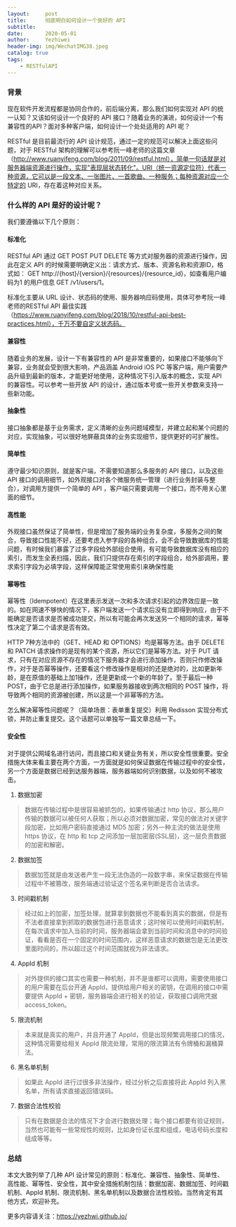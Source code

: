 ```yaml
---
layout:     post
title:      彻底明白如何设计一个良好的 API
subtitle:   
date:       2020-05-01
author:     Yezhiwei
header-img: img/WechatIMG38.jpeg
catalog: true
tags:
    - RESTfulAPI
---
```


### 背景

现在软件开发流程都是协同合作的，前后端分离，那么我们如何实现对 API 的统一认知？又该如何设计一个良好的 API 接口？随着业务的演进，如何设计一个有兼容性的API？面对多种客户端，如何设计一个处处适用的 API 呢？

RESTful 是目前最流行的 API 设计规范，通过一定的规范可以解决上面这些问题，对于 RESTful 架构的理解可以参考阮一峰老师的这篇文章（http://www.ruanyifeng.com/blog/2011/09/restful.html），简单一句话就是对服务器端资源进行操作，实现"表现层状态转化"。URI（统一资源定位符）代表一种资源，它可以是一段文本、一张图片、一首歌曲、一种服务；每种资源对应一个特定的 URI，存在着这种对应关系。

### 什么样的 API 是好的设计呢？

我们要遵循以下几个原则：

#### 标准化

RESTful API 通过 GET POST PUT DELETE 等方式对服务器的资源进行操作，因此在定义 API 的时候需要明确定义出：请求方式、版本、资源名称和资源ID，格式如： GET http://{host}/{version}/{resources}/{resource_id}，如查看用户编码为1 的用户信息 GET /v1/users/1。

标准化主要从 URL 设计、状态码的使用、服务器响应码使用，具体可参考阮一峰老师的RESTful API 最佳实践（https://www.ruanyifeng.com/blog/2018/10/restful-api-best-practices.html），千万不要自定义状态码。

#### 兼容性

随着业务的发展，设计一下有兼容性的 API 是非常重要的，如果接口不能够向下兼容，业务就会受到很大影响，产品涵盖 Android iOS PC 等客户端，用户需要产品升级到最新的版本，才能更好地使用，这种情况下引入版本的概念，实现 API 的兼容性。可以参考一些开放 API 的设计，通过版本号或一些开关参数来支持一些新功能。

#### 抽象性

接口抽象都是基于业务需求，定义清晰的业务问题域模型，并建立起和某个问题的对应，实现抽象，可以很好地屏蔽具体的业务实现细节，提供更好的可扩展性。

#### 简单性

遵守最少知识原则，就是客户端，不需要知道那么多服务的 API 接口，以及这些 API 接口的调用细节，如外观接口对各个微服务统一管理（进行业务封装与整合），对调用方提供一个简单的 API ，客户端只需要调用一个接口，而不用关心里面的细节。

#### 高性能

外观接口虽然保证了简单性，但是增加了服务端的业务复杂度，多服务之间的聚合，导致接口性能不好，还要考虑入参字段的各种组合，会不会导致数据库的性能问题，有时候我们暴露了过多字段给外部组合使用，有可能导致数据库没有相应的索引，而发生全表扫描，因此，我们只提供存在索引的字段组合，给外部调用，要求索引字段为必填字段，这样保障能正常使用索引来确保性能

#### 幂等性

幂等性（Idempotent）在这里表示发送一次和多次请求引起的边界效应是一致的。如在网速不够快的情况下，客户端发送一个请求后没有立即得到响应，由于不能确定是否请求是否被成功提交，所以有可能会再次发送另一个相同的请求，幂等性决定了第二个请求是否有效。

HTTP 7种方法中的（GET、HEAD 和 OPTIONS）均是幂等方法。由于 DELETE 和 PATCH 请求操作的是现有的某个资源，所以它们是幂等方法。对于 PUT 请求，只有在对应资源不存在的情况下服务器才会进行添加操作，否则只作修改操作，对于是否幂等操作，还要看这个修改操作是相对的还是绝对的，比如更新年龄，是在原值的基础上加1操作，还是更新成一个新的年龄了。至于最后一种 POST，由于它总是进行添加操作，如果服务器接收到两次相同的 POST 操作，将导致两个相同的资源被创建，所以这是一个非幂等的方法。

怎么解决幂等性问题呢？（简单场景：表单重复提交）利用 Redisson 实现分布式锁，并防止重复提交。这个话题可以单独写一篇文章总结一下。

#### 安全性

对于提供公网域名进行访问，而且接口和关键业务有关，所以安全性很重要。安全措施大体来看主要在两个方面，一方面就是如何保证数据在传输过程中的安全性，另一个方面是数据已经到达服务器端，服务器端如何识别数据，以及如何不被攻击。

1. 数据加密
> 数据在传输过程中是很容易被抓包的，如果传输通过 http 协议，那么用户传输的数据可以被任何人获取；所以必须对数据加密，常见的做法对关键字段加密，比如用户密码直接通过 MD5 加密；另外一种主流的做法是使用 https 协议，在 http 和 tcp 之间添加一层加密层(SSL层)，这一层负责数据的加密和解密。

2. 数据加签
> 数据加签就是由发送者产生一段无法伪造的一段数字串，来保证数据在传输过程中不被篡改，服务端通过验证这个签名来判断是否合法请求。

3. 时间戳机制
> 经过如上的加密，加签处理，就算拿到数据也不能看到真实的数据，但是有不法者直接拿到抓取的数据包进行恶意请求；这时候可以使用时间戳机制，在每次请求中加入当前的时间，服务器端会拿到当前时间和消息中的时间验证，看看是否在一个固定的时间范围内，这样恶意请求的数据包是无法更改里面时间的，所以超过这个时间范围就视为非法请求。

4. AppId 机制
> 对外提供的接口其实也需要一种机制，并不是谁都可以调用，需要使用接口的用户需要在后台开通 AppId，提供给用户相关的密钥，在调用的接口中需要提供 AppId + 密钥，服务器端会进行相关的验证，获取接口调用凭据 access_token。

5. 限流机制
> 本来就是真实的用户，并且开通了 AppId，但是出现频繁调用接口的情况，这种情况需要给相关 AppId 限流处理，常用的限流算法有令牌桶和漏桶算法。

6. 黑名单机制
> 如果此 AppId 进行过很多非法操作，经过分析之后直接将此 AppId 列入黑名单，所有请求直接返回错误码。

7. 数据合法性校验
> 只有在数据是合法的情况下才会进行数据处理；每个接口都要有验证规则，当然也可能有一些常规性的规则，比如身份证长度和组成，电话号码长度和组成等等。

### 总结

本文大致列举了几种 API 设计常见的原则：标准化、兼容性、抽象性、简单性、高性能、幂等性、安全性，其中安全措施机制包括：数据加密、数据加签、时间戳机制、AppId 机制、限流机制、黑名单机制以及数据合法性校验。当然肯定有其他方式，欢迎补充。

更多内容请关注：https://yezhwi.github.io/




	



